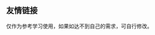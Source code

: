 ## 友情链接

<demo-model url="/vipPage/home/link/link"></demo-model>
<template-download></template-download>

仅作为参考学习使用，如果如达不到自己的需求，可自行修改。
